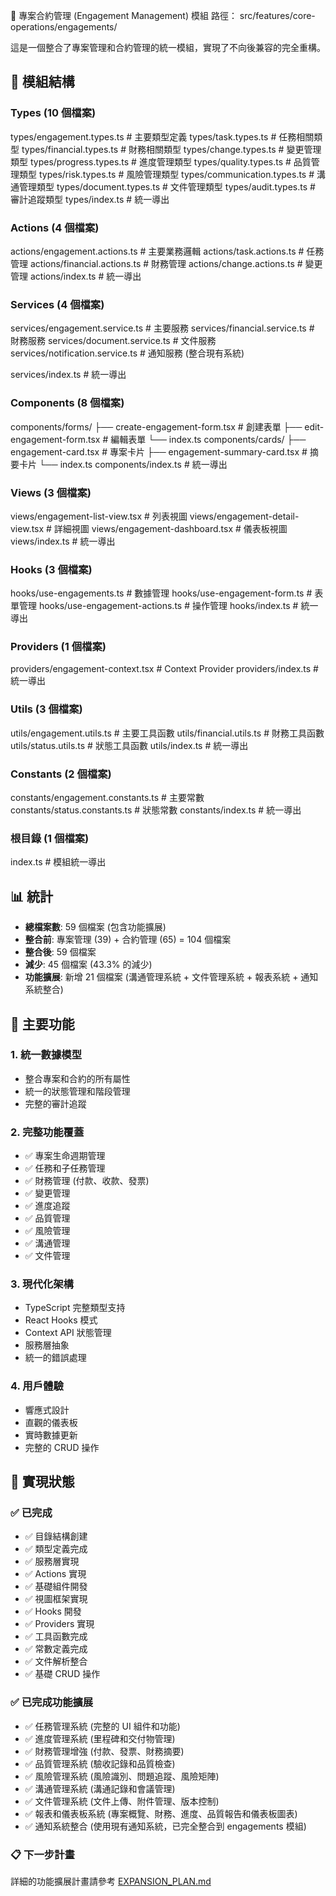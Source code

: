 🎯 專案合約管理 (Engagement Management) 模組
路徑： src/features/core-operations/engagements/

這是一個整合了專案管理和合約管理的統一模組，實現了不向後兼容的完全重構。

## 📁 模組結構

### Types (10 個檔案)
types/engagement.types.ts          # 主要類型定義
types/task.types.ts               # 任務相關類型
types/financial.types.ts          # 財務相關類型
types/change.types.ts             # 變更管理類型
types/progress.types.ts           # 進度管理類型
types/quality.types.ts            # 品質管理類型
types/risk.types.ts               # 風險管理類型
types/communication.types.ts      # 溝通管理類型
types/document.types.ts           # 文件管理類型
types/audit.types.ts              # 審計追蹤類型
types/index.ts                    # 統一導出

### Actions (4 個檔案)
actions/engagement.actions.ts     # 主要業務邏輯
actions/task.actions.ts           # 任務管理
actions/financial.actions.ts      # 財務管理
actions/change.actions.ts         # 變更管理
actions/index.ts                  # 統一導出

### Services (4 個檔案)
services/engagement.service.ts    # 主要服務
services/financial.service.ts     # 財務服務
services/document.service.ts      # 文件服務
services/notification.service.ts  # 通知服務 (整合現有系統)

services/index.ts                 # 統一導出

### Components (8 個檔案)
components/forms/
  ├── create-engagement-form.tsx  # 創建表單
  ├── edit-engagement-form.tsx    # 編輯表單
  └── index.ts
components/cards/
  ├── engagement-card.tsx         # 專案卡片
  ├── engagement-summary-card.tsx # 摘要卡片
  └── index.ts
components/index.ts               # 統一導出

### Views (3 個檔案)
views/engagement-list-view.tsx    # 列表視圖
views/engagement-detail-view.tsx  # 詳細視圖
views/engagement-dashboard.tsx    # 儀表板視圖
views/index.ts                    # 統一導出

### Hooks (3 個檔案)
hooks/use-engagements.ts          # 數據管理
hooks/use-engagement-form.ts      # 表單管理
hooks/use-engagement-actions.ts   # 操作管理
hooks/index.ts                    # 統一導出

### Providers (1 個檔案)
providers/engagement-context.tsx  # Context Provider
providers/index.ts                # 統一導出

### Utils (3 個檔案)
utils/engagement.utils.ts         # 主要工具函數
utils/financial.utils.ts          # 財務工具函數
utils/status.utils.ts             # 狀態工具函數
utils/index.ts                    # 統一導出

### Constants (2 個檔案)
constants/engagement.constants.ts # 主要常數
constants/status.constants.ts     # 狀態常數
constants/index.ts                # 統一導出

### 根目錄 (1 個檔案)
index.ts                          # 模組統一導出

## 📊 統計
- **總檔案數**: 59 個檔案 (包含功能擴展)
- **整合前**: 專案管理 (39) + 合約管理 (65) = 104 個檔案
- **整合後**: 59 個檔案
- **減少**: 45 個檔案 (43.3% 的減少)
- **功能擴展**: 新增 21 個檔案 (溝通管理系統 + 文件管理系統 + 報表系統 + 通知系統整合)

## 🚀 主要功能

### 1. 統一數據模型
- 整合專案和合約的所有屬性
- 統一的狀態管理和階段管理
- 完整的審計追蹤

### 2. 完整功能覆蓋
- ✅ 專案生命週期管理
- ✅ 任務和子任務管理
- ✅ 財務管理 (付款、收款、發票)
- ✅ 變更管理
- ✅ 進度追蹤
- ✅ 品質管理
- ✅ 風險管理
- ✅ 溝通管理
- ✅ 文件管理

### 3. 現代化架構
- TypeScript 完整類型支持
- React Hooks 模式
- Context API 狀態管理
- 服務層抽象
- 統一的錯誤處理

### 4. 用戶體驗
- 響應式設計
- 直觀的儀表板
- 實時數據更新
- 完整的 CRUD 操作

## 🔄 實現狀態

### ✅ 已完成
- ✅ 目錄結構創建
- ✅ 類型定義完成
- ✅ 服務層實現
- ✅ Actions 實現
- ✅ 基礎組件開發
- ✅ 視圖框架實現
- ✅ Hooks 開發
- ✅ Providers 實現
- ✅ 工具函數完成
- ✅ 常數定義完成
- ✅ 文件解析整合
- ✅ 基礎 CRUD 操作

### ✅ 已完成功能擴展
- ✅ 任務管理系統 (完整的 UI 組件和功能)
- ✅ 進度管理系統 (里程碑和交付物管理)
- ✅ 財務管理增強 (付款、發票、財務摘要)
- ✅ 品質管理系統 (驗收記錄和品質檢查)
- ✅ 風險管理系統 (風險識別、問題追蹤、風險矩陣)
- ✅ 溝通管理系統 (溝通記錄和會議管理)
- ✅ 文件管理系統 (文件上傳、附件管理、版本控制)
- ✅ 報表和儀表板系統 (專案概覽、財務、進度、品質報告和儀表板圖表)
- ✅ 通知系統整合 (使用現有通知系統，已完全整合到 engagements 模組)

### 📋 下一步計畫
詳細的功能擴展計畫請參考 [EXPANSION_PLAN.md](./EXPANSION_PLAN.md)